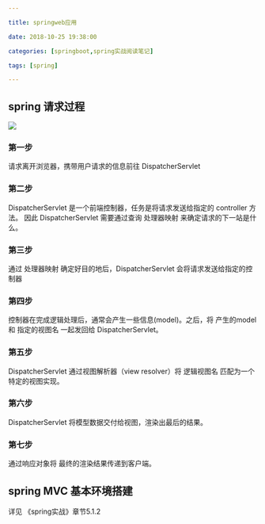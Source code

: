 ```yaml
---

title: springweb应用

date: 2018-10-25 19:38:00

categories: [springboot,spring实战阅读笔记]

tags: [spring]

---
```






<!--more-->


## spring 请求过程

![](/images/springweb应用/请求过程.png)

### 第一步
请求离开浏览器，携带用户请求的信息前往 DispatcherServlet

### 第二步
DispatcherServlet 是一个前端控制器，任务是将请求发送给指定的 controller 方法。
因此 DispatcherServlet 需要通过查询 处理器映射 来确定请求的下一站是什么。

### 第三步
通过 处理器映射 确定好目的地后，DispatcherServlet 会将请求发送给指定的控制器

### 第四步

控制器在完成逻辑处理后，通常会产生一些信息(model)。之后，将 产生的model 和 指定的视图名 一起发回给 DispatcherServlet。

### 第五步

DispatcherServlet 通过视图解析器（view resolver）将 逻辑视图名 匹配为一个特定的视图实现。

### 第六步

DispatcherServlet 将模型数据交付给视图，渲染出最后的结果。

### 第七步

通过响应对象将 最终的渲染结果传递到客户端。

## spring MVC 基本环境搭建

详见 《spring实战》章节5.1.2 

